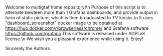 Welcome to multigraf home repository!\n
Purpose of this script is to alternate bewteen more than 1 Grafana dashboards, and provide output in form of static picture, which is then broadcasted to TV kiosks.\n
It  uses  "dashboard_screenshot" docker image to be obtained at https://hub.docker.com/r/browserless/chrome/  and Grafana software https://github.com/grafana
This software is released under AGPLv3 license.\n
We wish you a pleasant experience while using it. Enjoy!

Sincerely 
the Authors
